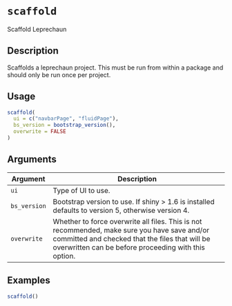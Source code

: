 # `scaffold`

Scaffold Leprechaun


## Description

Scaffolds a leprechaun project.
 This must be run from within a package
 and should only be run once per project.


## Usage

```r
scaffold(
  ui = c("navbarPage", "fluidPage"),
  bs_version = bootstrap_version(),
  overwrite = FALSE
)
```


## Arguments

Argument      |Description
------------- |----------------
`ui`     |     Type of UI to use.
`bs_version`     |     Bootstrap version to use. If shiny > 1.6 is installed defaults to version 5, otherwise version 4.
`overwrite`     |     Whether to force overwrite all files. This is not recommended, make sure you have save and/or committed and checked that the files that will be overwritten can be before proceeding with this option.


## Examples

```r
scaffold()
```



